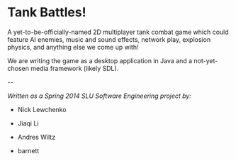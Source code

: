 Tank Battles!
=============

A yet-to-be-officially-named 2D multiplayer tank combat game which could feature
AI enemies,
music and sound effects,
network play,
explosion physics,
and anything else we come up with!

We are writing the game as a desktop application in Java and
a not-yet-chosen media framework (likely SDL).

--

*Written as a Spring 2014 SLU Software Engineering project by:*

* Nick Lewchenko

* Jiaqi Li

* Andres Wiltz

* barnett
